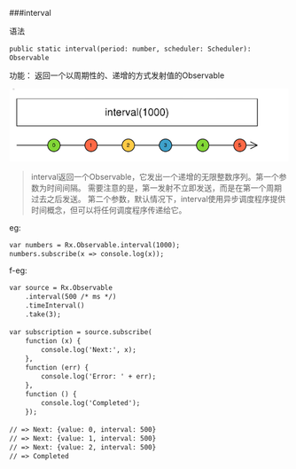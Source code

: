 ###interval

语法
```
public static interval(period: number, scheduler: Scheduler): Observable
```

功能： 返回一个以周期性的、递增的方式发射值的Observable


![](/assets/rxjs.png)
>interval返回一个Observable，它发出一个递增的无限整数序列。第一个参数为时间间隔。 需要注意的是，第一发射不立即发送，而是在第一个周期过去之后发送。 第二个参数，默认情况下，interval使用异步调度程序提供时间概念，但可以将任何调度程序传递给它。

eg:

```
var numbers = Rx.Observable.interval(1000);
numbers.subscribe(x => console.log(x));
```

f-eg:

```
var source = Rx.Observable
    .interval(500 /* ms */)
    .timeInterval()
    .take(3);

var subscription = source.subscribe(
    function (x) {
        console.log('Next:', x);
    },
    function (err) {
        console.log('Error: ' + err);   
    },
    function () {
        console.log('Completed');   
    });

// => Next: {value: 0, interval: 500}
// => Next: {value: 1, interval: 500}
// => Next: {value: 2, interval: 500} 
// => Completed
```

